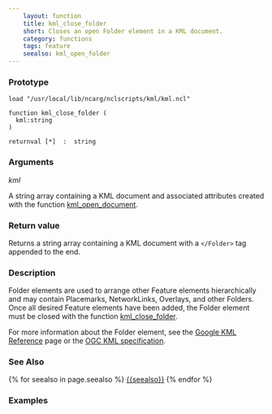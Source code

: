 ```yaml
---
    layout: function
    title: kml_close_folder
    short: Closes an open Folder element in a KML document.
    category: functions
    tags: feature
    seealso: kml_open_folder
---
```


### Prototype

<pre><code>load "/usr/local/lib/ncarg/nclscripts/kml/kml.ncl"

function kml_close_folder (
  kml:string
)

returnval [*]  :  string
</code></pre>

### Arguments
*kml*

A string array containing a KML document and associated attributes created with the function [kml_open_document]({{site.base_url}}functions/kml_open_document.html).

### Return value

Returns a string array containing a KML document with a ``</Folder>`` tag appended to the end.

### Description

Folder elements are used to arrange other Feature elements hierarchically and may contain Placemarks, NetworkLinks, Overlays, and other Folders. Once all desired Feature elements have been added, the Folder element must be closed with the function [kml_close_folder]({{site.base_url}}functions/kml_close_folder.html). 

For more information about the Folder element, see the [Google KML Reference](https://developers.google.com/kml/documentation/kmlreference#folder) page or the [OGC KML specification](http://www.opengeospatial.org/standards/kml/).

### See Also

{% for seealso in page.seealso %}
[{{seealso}}]({{site.base_url}}functions/{{seealso}}.html)
{% endfor %}

### Examples

